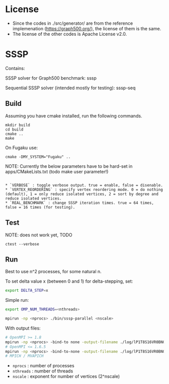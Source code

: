 # License
* Since the codes in ./src/generator/ are from the reference implemenation (https://graph500.org/), the license of them is the same.
* The license of the other codes is Apache License v2.0.

# SSSP

Contains:

SSSP solver for Graph500 benchmark: sssp

Sequential SSSP solver (intended mostly for testing): sssp-seq

## Build

Assuming you have cmake installed, run the following commands.

```
mkdir build
cd build
cmake ..
make
```

On Fugaku use:
```
cmake -DMY_SYSTEM="Fugaku" ..
```


NOTE: Currently the below parameters have to be hard-set in apps/CMakeLists.txt (todo make user parameter!)

```

* `VERBOSE` : toggle verbose output. true = enable, false = disenable.
* `VERTEX_REORDERING` : specify vertex reordering mode. 0 = do nothing (default), 1 = only reduce isolated vertices, 2 = sort by degree and reduce isolated vertices.
* `REAL_BENCHMARK` : change SSSP iteration times. true = 64 times, false = 16 times (for testing).
```

## Test

NOTE: does not work yet, TODO

```
ctest --verbose
```

## Run

Best to use n^2 processes, for some natural n.

To set delta value x (between 0 and 1) for delta-stepping, set:

```sh
export DELTA_STEP=x
```


Simple run:

```sh
export OMP_NUM_THREADS=<nthreads>

mpirun -np <nprocs> ./bin/sssp-parallel <nscale>
```

With output files:

```sh
# OpenMPI >= 1.8
mpirun -np <nprocs> -bind-to none -output-filename ./log/lP1T8S16VR0BNONE -x OMP_NUM_THREADS=<nthreads> ./bin/sssp-parallel <nscale>
# OpenMPI <= 1.6.5
mpirun -np <nprocs> -bind-to-none -output-filename ./log/lP1T8S16VR0BNONE -x OMP_NUM_THREADS=<nthreads> ./bin/sssp-parallel <nscale>
# MPICH / MVAPICH
```

* `nprocs` : number of processes
* `nthreads` : number of threads
* `nscale` :   exponent for number of vertices (2^nscale)

```
